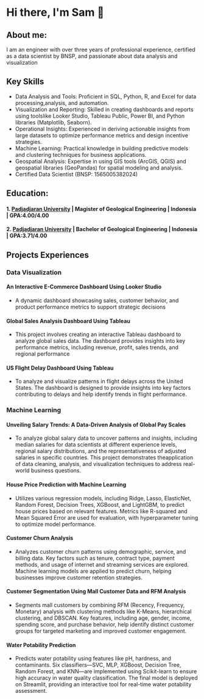 # Hi there, I'm Sam 👋
## About me:
I am an engineer with over three years of professional experience, certified as a data scientist by BNSP, and passionate about data analysis and visualization

## Key Skills
- Data Analysis and Tools: Proficient in SQL, Python, R, and Excel for data processing,analysis, and automation.
- Visualization and Reporting: Skilled in creating dashboards and reports using toolslike Looker Studio, Tableau Public, Power BI, and Python libraries (Matplotlib, Seaborn).
- Operational Insights: Experienced in deriving actionable insights from large datasets to optimize performance metrics and design incentive strategies.
- Machine Learning: Practical knowledge in building predictive models and clustering techniques for business applications.
- Geospatial Analysis: Expertise in using GIS tools (ArcGIS, QGIS) and geospatial libraries (GeoPandas) for spatial modeling and analysis.
- Certified Data Scientist (BNSP: 1565005382024)

## Education:
#### 1. [Padjadjaran University](https://www.unpad.ac.id/) | Magister of Geological Engineering | Indonesia | GPA:4.00/4.00
#### 2. [Padjadjaran University](https://www.unpad.ac.id/) | Bachelor of Geological Engineering | Indonesia | GPA:3.71/4.00

## Projects Experiences
### Data Visualization
#### An Interactive E-Commerce Dashboard Using Looker Studio
- A dynamic dashboard showcasing sales, customer behavior, and product performance metrics to support strategic decisions
#### Global Sales Analysis Dashboard Using Tableau 
- This project involves creating an interactive Tableau dashboard to analyze global sales data. The dashboard provides insights into key performance metrics, including revenue, profit, sales trends, and regional performance
#### US Flight Delay Dashboard Using Tableau  
- To analyze and visualize patterns in flight delays across the United States. The dashboard is designed to provide insights into key factors contributing to delays and help identify trends in flight performance.
### Machine Learning   
#### Unveiling Salary Trends: A Data-Driven Analysis of Global Pay Scales 
- To analyze global salary data to uncover patterns and insights, including median salaries for data scientists at different experience levels, regional salary distributions, and the representativeness of adjusted salaries in specific countries. This project demonstrates theapplication of data cleaning, analysis, and visualization techniques to address real-world business questions.
#### House Price Prediction with Machine Learning
- Utilizes various regression models, including Ridge, Lasso, ElasticNet, Random Forest, Decision Trees, XGBoost, and LightGBM, to predict house prices based on relevant features.
Metrics like R-squared and Mean Squared Error are used for evaluation, with hyperparameter tuning to optimize model performance.
#### Customer Churn Analysis
- Analyzes customer churn patterns using demographic, service, and billing data. Key factors such as tenure, contract type, payment methods, and usage of internet and streaming services are explored. Machine learning models are applied to predict churn, helping businesses improve customer retention strategies.
#### Customer Segmentation Using Mall Customer Data and RFM Analysis
- Segments mall customers by combining RFM (Recency, Frequency, Monetary) analysis with clustering methods like K-Means, hierarchical clustering, and DBSCAN. Key features, including age, gender, income, spending score, and purchase behavior, help identify distinct customer groups for targeted marketing and improved customer engagement.
#### Water Potability Prediction
- Predicts water potability using features like pH, hardness, and contaminants. Six classifiers—SVC, MLP, XGBoost, Decision Tree, Random Forest, and KNN—are implemented
using Scikit-learn to ensure high accuracy in water quality classification. The final model is deployed on Streamlit, providing an interactive tool for real-time water potability
assessment.
